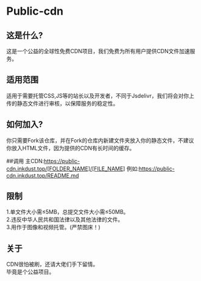 # Public-cdn
## 这是什么?
这是一个公益的全球性免费CDN项目，我们免费为所有用户提供CDN文件加速服务。

## 适用范围
适用于需要托管CSS,JS等的站长以及开发者，不同于Jsdelivr，我们将会对你上传的静态文件进行审核，以保障服务的稳定性。

## 如何加入?
你只需要Fork该仓库，并在Fork的仓库内新建文件夹放入你的静态文件，不建议你放入HTML文件，因为提供的CDN有长时间的缓存。

##调用
主CDN:https://public-cdn.inkdust.top/[FOLDER_NAME]/[FILE_NAME]
例如:https://public-cdn.inkdust.top/README.md

## 限制
1.单文件大小需≤5MB，总提交文件大小需≤50MB。<br>
2.违反中华人民共和国法律以及其他法律的文件。<br>
3.用作于图像和视频托管。(严禁图床！)

## 关于
CDN很怕被刷，还请大佬们手下留情。<br>
毕竟是个公益项目。
